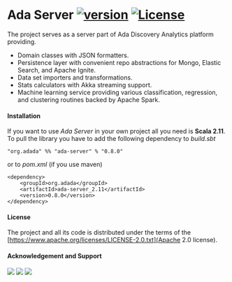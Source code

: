 # Ada Server [![version](https://img.shields.io/badge/version-0.8.0-green.svg)](https://ada-discovery.org) [![License](https://img.shields.io/badge/License-Apache%202.0-lightgrey.svg)](https://www.apache.org/licenses/LICENSE-2.0)

The project serves as a server part of Ada Discovery Analytics platform providing.

* Domain classes with JSON formatters.
* Persistence layer with convenient repo abstractions for Mongo, Elastic Search, and Apache Ignite. 
* Data set importers and transformations.
* Stats calculators with Akka streaming support.
* Machine learning service providing various classification, regression, and clustering routines backed by Apache Spark.

#### Installation

If you want to use *Ada Server* in your own project all you need is **Scala 2.11**. To pull the library you have to add the following dependency to *build.sbt*

```
"org.adada" %% "ada-server" % "0.8.0"
```

or to *pom.xml* (if you use maven)

```
<dependency>
    <groupId>org.adada</groupId>
    <artifactId>ada-server_2.11</artifactId>
    <version>0.8.0</version>
</dependency>
```

#### License

The project and all its code is distributed under the terms of the [https://www.apache.org/licenses/LICENSE-2.0.txt](Apache 2.0 license). 

#### Acknowledgement and Support

<tbody>
    <tr>
        <td>
<a href="https://wwwen.uni.lu/lcsb"><img src="https://ada-discovery.github.io/images/logos/logoLCSB-long-230x97.jpg"></a>
</td>
<td>
<a href="https://www.fnr.lu"><img src="https://ada-discovery.github.io/images/logos/fnr_logo-350x94.png"></a>
</td>
<td>
<a href="https://www.michaeljfox.org"><img src="https://ada-discovery.github.io/images/logos/MJFF-logo-resized-300x99.jpg"></a>
</td>
</tr>
</tbody>
